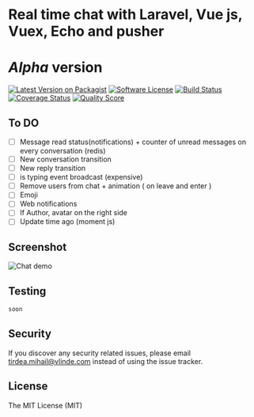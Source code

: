 # Real time chat with Laravel, Vue js, Vuex, Echo and pusher 
# *Alpha* version

[![Latest Version on Packagist][ico-version]][link-packagist]
[![Software License][ico-license]](LICENSE.md)
[![Build Status][ico-travis]][link-travis]
[![Coverage Status][ico-scrutinizer]][link-scrutinizer]
[![Quality Score][ico-code-quality]][link-code-quality]



## To DO

- [ ] Message read status(notifications) + counter of unread messages on every conversation (redis)
- [ ] New conversation transition
- [ ] New reply transition
- [ ] is typing event broadcast (expensive)
- [ ] Remove users from chat + animation ( on leave and enter )
- [ ] Emoji
- [ ] Web notifications
- [ ] If Author, avatar on the right side
- [ ] Update time ago (moment js)

## Screenshot
![Chat demo](https://image.prntscr.com/image/b13ad61b11f441609e596113ca81fdfd.png)


## Testing

``` bash
soon
```



## Security

If you discover any security related issues, please email tirdea.mihail@vlinde.com instead of using the issue tracker.


## License

The MIT License (MIT)


[ico-version]: https://img.shields.io/packagist/v/:vendor/:package_name.svg?style=flat-square
[ico-license]: https://img.shields.io/badge/license-MIT-brightgreen.svg?style=flat-square
[ico-travis]: https://img.shields.io/travis/:vendor/:package_name/master.svg?style=flat-square
[ico-scrutinizer]: https://img.shields.io/scrutinizer/coverage/g/:vendor/:package_name.svg?style=flat-square
[ico-code-quality]: https://img.shields.io/scrutinizer/g/:vendor/:package_name.svg?style=flat-square
[ico-downloads]: https://img.shields.io/packagist/dt/:vendor/:package_name.svg?style=flat-square

[link-packagist]: https://packagist.org/packages/:vendor/:package_name
[link-travis]: https://travis-ci.org/:vendor/:package_name
[link-scrutinizer]: https://scrutinizer-ci.com/g/:vendor/:package_name/code-structure
[link-code-quality]: https://scrutinizer-ci.com/g/:vendor/:package_name
[link-downloads]: https://packagist.org/packages/:vendor/:package_name
[link-author]: https://github.com/:author_username
[link-contributors]: ../../contributors
